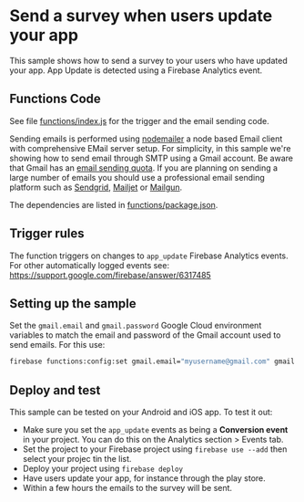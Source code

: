 # Send a survey when users update your app

This sample shows how to send a survey to your users who have updated your app. App Update is detected using a Firebase Analytics event.


## Functions Code

See file [functions/index.js](functions/index.js) for the trigger and the email sending code.

Sending emails is performed using [nodemailer](https://www.npmjs.com/package/nodemailer) a node based Email client with comprehensive EMail server setup. For simplicity, in this sample we're showing how to send email through SMTP using a Gmail account. Be aware that Gmail has an [email sending quota](https://support.google.com/mail/answer/22839). If you are planning on sending a large number of emails you should use a professional email sending platform such as [Sendgrid](https://console.cloud.google.com/launcher/details/sendgrid-app/sendgrid-email), [Mailjet](https://www.mailjet.com/google) or [Mailgun](http://www.mailgun.com/google).

The dependencies are listed in [functions/package.json](functions/package.json).


## Trigger rules

The function triggers on changes to `app_update` Firebase Analytics events. For other automatically logged events see: https://support.google.com/firebase/answer/6317485


## Setting up the sample

Set the `gmail.email` and `gmail.password` Google Cloud environment variables to match the email and password of the Gmail account used to send emails. For this use:

```bash
firebase functions:config:set gmail.email="myusername@gmail.com" gmail.password="secretpassword"
```


## Deploy and test

This sample can be tested on your Android and iOS app. To test it out:

 - Make sure you set the `app_update` events as being a **Conversion event** in your project. You can do this on the Analytics section > Events tab.
 - Set the project to your Firebase project using `firebase use --add` then select your projec tin the list.
 - Deploy your project using `firebase deploy`
 - Have users update your app, for instance through the play store.
 - Within a few hours the emails to the survey will be sent.
